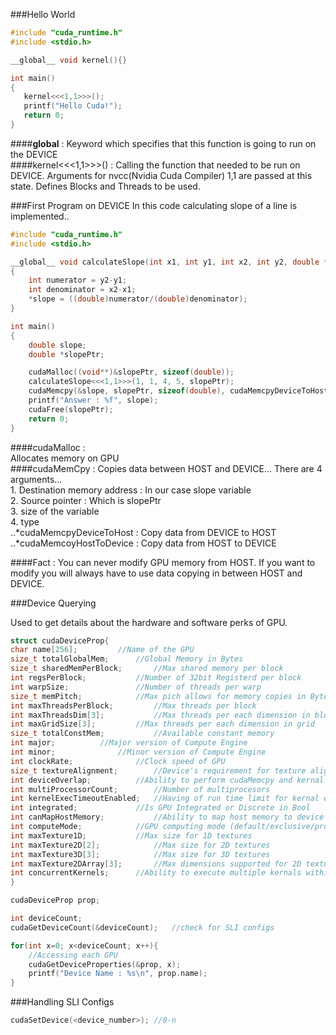 ###Hello World

```C
#include "cuda_runtime.h"
#include <stdio.h>

__global__ void kernel(){}

int main()
{
   kernel<<<1,1>>>();
   printf("Hello Cuda!");
   return 0;
}
```

####__global__ : 
Keyword which specifies that this function is going to run on the DEVICE </br>
####kernel<<<1,1>>>() : 
Calling the function that needed to be run on DEVICE. Arguments for nvcc(Nvidia Cuda Compiler) 1,1 are passed at this state. Defines Blocks and Threads to be used. </br>

###First Program on DEVICE
In this code calculating slope of a line is implemented..

```C
#include "cuda_runtime.h"
#include <stdio.h>

__global__ void calculateSlope(int x1, int y1, int x2, int y2, double *slope)
{
	int numerator = y2-y1;
	int denominator = x2-x1;
	*slope = ((double)numerator/(double)denominator);
}

int main()
{
    double slope;
	double *slopePtr;

	cudaMalloc((void**)&slopePtr, sizeof(double));
	calculateSlope<<<1,1>>>(1, 1, 4, 5, slopePtr);
	cudaMemcpy(&slope, slopePtr, sizeof(double), cudaMemcpyDeviceToHost);
	printf("Answer : %f", slope);
	cudaFree(slopePtr);
    return 0;
}
```

####cudaMalloc :  
Allocates memory on GPU </br>
####cudaMemCpy : 
Copies data between HOST and DEVICE... There are 4 arguments...</br>
		1. Destination memory address : In our case slope variable</br>
		2. Source pointer : Which is slopePtr</br>
		3. size of the variable</br>
		4. type</br>
			..*cudaMemcpyDeviceToHost : Copy data from DEVICE to HOST</br>
			..*cudaMemcoyHostToDevice : Copy data from HOST to DEVICE</br>


####Fact :
You can never modify GPU memory from HOST. If you want to modify you will always have to use data copying in between HOST and DEVICE.


###Device Querying

Used to get details about the hardware and software perks of GPU.

```C
struct cudaDeviceProp{
char name[256];    		//Name of the GPU
size_t totalGlobalMem;    	//Global Memory in Bytes	    	
size_t sharedMemPerBlock;       //Max shared memory per block 
int regsPerBlock;        	//Number of 32bit Registerd per block
int warpSize;        		//Number of threads per warp
size_t memPitch;       		//Max pich allows for memory copies in Bytes
int maxThreadsPerBlock;        	//Max threads per block
int maxThreadsDim[3];        	//Max threads per each dimension in block
int maxGridSize[3];        	//Max threads per each dimension in grid
size_t totalConstMem;        	//Available constant memory
int major;			//Major version of Compute Engine
int minor;        		//Minor version of Compute Engine
int clockRate;        		//Clock speed of GPU
size_t textureAlignment;        //Device's requirement for texture alignment
int deviceOverlap;        	//Ability to perform cudaMemcpy and kernal execution at once in Bool
int multiProcessorCount;        //Number of multiprocesors
int kernelExecTimeoutEnabled;   //Having of run time limit for kernal executions in bool
int integrated;        		//Is GPU Integrated or Discrete in Bool
int canMapHostMemory;        	//Ability to map host memory to device address in bool
int computeMode;        	//GPU computing mode (default/exclusive/prohibited)
int maxTexture1D;        	//Max size for 1D textures
int maxTexture2D[2];        	//Max size for 2D textures
int maxTexture3D[3];        	//Max size for 3D textures
int maxTexture2DArray[3];      	//Max dimensions supported for 2D texture arrays
int concurrentKernels;		//Ability to execute multiple kernals within same context simultaneously in bool
}

cudaDeviceProp prop;

int deviceCount;
cudaGetDeviceCount(&deviceCount);	//check for SLI configs

for(int x=0; x<deviceCount; x++){
	//Accessing each GPU
	cudaGetDeviceProperties(&prop, x);
	printf("Device Name : %s\n", prop.name);
}
```

###Handling SLI Configs

```C
cudaSetDevice(<device_number>); //0-n
```




